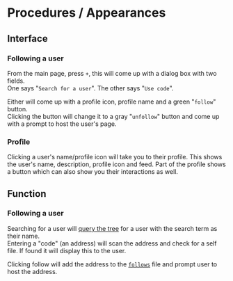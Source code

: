 # Procedures / Appearances
## Interface
### Following a user
From the main page, press `+`, this will come up with a dialog box with two fields.  
One says "`Search for a user`".
The other says "`Use code`".

Either will come up with a profile icon, profile name and a green "`follow`" button.  
Clicking the button will change it to a gray "`unfollow`" button and come up with a prompt to host the user's page.

### Profile
Clicking a user's name/profile icon will take you to their profile. This shows the user's name, description, profile icon and feed. Part of the profile shows a button which can also show you their interactions as well.

## Function
### Following a user
Searching for a user will [query the tree](concepts.md#querying-the-tree) for a user with the search term as their name.  
Entering a "code" (an address) will scan the address and check for a self file. If found it will display this to the user.

Clicking follow will add the address to the [`follows`](follows.md) file and prompt user to host the address.
<!--stackedit_data:
eyJoaXN0b3J5IjpbLTcxODI3MTM5OSwxNTczNzc0MDVdfQ==
-->